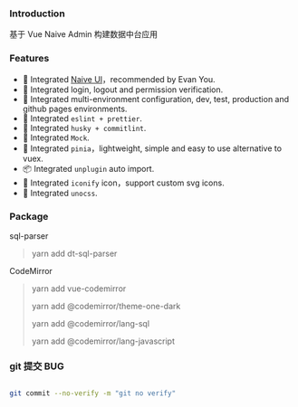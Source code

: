 ### Introduction

基于 Vue Naive Admin 构建数据中台应用

### Features

- 🍒 Integrated [Naive UI](https://www.naiveui.com)，recommended by Evan You.
- 🍑 Integrated login, logout and permission verification.
- 🍐 Integrated multi-environment configuration, dev, test, production and github pages environments.
- 🍎 Integrated `eslint + prettier`.
- 🍌 Integrated `husky + commitlint`.
- 🍉 Integrated `Mock`.
- 🍍 Integrated `pinia`，lightweight, simple and easy to use alternative to vuex.
- 📦 Integrated `unplugin` auto import.
- 🤹 Integrated `iconify` icon，support custom svg icons.
- 🍇 Integrated `unocss`.

### Package

sql-parser

> yarn add dt-sql-parser

CodeMirror

> yarn add vue-codemirror
>
> yarn add @codemirror/theme-one-dark
>
> yarn add @codemirror/lang-sql
>
> yarn add @codemirror/lang-javascript


### git 提交 BUG

```bash

git commit --no-verify -m "git no verify"

```